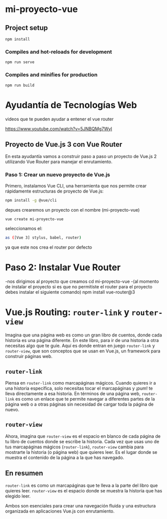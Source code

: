 
# mi-proyecto-vue



## Project setup
```
npm install
```
### Compiles and hot-reloads for development
```
npm run serve
```
### Compiles and minifies for production
```
npm run build
```
# Ayudantía de Tecnologías Web

videos que te pueden ayudar a entener el vue router

https://www.youtube.com/watch?v=5JNBQMg7WyI


## Proyecto de Vue.js 3 con Vue Router

En esta ayudantía vamos a construir paso a paso un proyecto de Vue.js 2 utilizando Vue Router para manejar el enrutamiento.

### Paso 1: Crear un nuevo proyecto de Vue.js

Primero, instalamos Vue CLI, una herramienta que nos permite crear rápidamente estructuras de proyecto de Vue.js:

```bash
npm install -g @vue/cli
```
depues crearemos un proyecto con el nombre (mi-proyecto-vue)
```bash
vue create mi-proyecto-vue
```

seleccionamos el: 
```bash
as ([Vue 3] stylus, babel, router) 
```
ya que este nos crea el router por defecto 


# Paso 2: Instalar Vue Router
-nos dirigimos al proyecto que creamos 
cd mi-proyecto-vue
-(al momento de instalar el proyecto si es que no permitiste el router para el proyecto debes
instalar el siguiente comando)
npm install vue-router@3


# Vue.js Routing: `router-link` y `router-view`

Imagina que una página web es como un gran libro de cuentos, donde cada historia es una página diferente. En este libro, para ir de una historia a otra necesitas algo que te guíe. Aquí es donde entran en juego `router-link` y `router-view`, que son conceptos que se usan en Vue.js, un framework para construir páginas web.

## `router-link`

Piensa en `router-link` como marcapáginas mágicos. Cuando quieres ir a una historia específica, solo necesitas tocar el marcapáginas y ¡pum! te lleva directamente a esa historia. En términos de una página web, `router-link` es como un enlace que te permite navegar a diferentes partes de la página web o a otras páginas sin necesidad de cargar toda la página de nuevo.

## `router-view`

Ahora, imagina que `router-view` es el espacio en blanco de cada página de tu libro de cuentos donde se escribe la historia. Cada vez que usas uno de tus marcapáginas mágicos (`router-link`), `router-view` cambia para mostrarte la historia (o página web) que quieres leer. Es el lugar donde se muestra el contenido de la página a la que has navegado.

## En resumen

`router-link` es como un marcapáginas que te lleva a la parte del libro que quieres leer.
`router-view` es el espacio donde se muestra la historia que has elegido leer.

Ambos son esenciales para crear una navegación fluida y una estructura organizada en aplicaciones Vue.js con enrutamiento.




